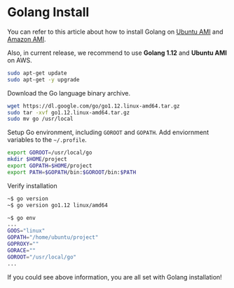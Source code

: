 # Golang Install

You can refer to this article about how to install Golang on [Ubuntu AMI](https://tecadmin.net/install-go-on-ubuntu/) and [Amazon AMI](https://hackernoon.com/deploying-a-go-application-on-aws-ec2-76390c09c2c5).

Also, in current release, we recommend to use **Golang 1.12** and **Ubuntu AMI** on AWS.

```bash
sudo apt-get update
sudo apt-get -y upgrade
```

Download the Go language binary archive.

```bash
wget https://dl.google.com/go/go1.12.linux-amd64.tar.gz
sudo tar -xvf go1.12.linux-amd64.tar.gz
sudo mv go /usr/local
```

Setup Go environment, including `GOROOT` and `GOPATH`. Add enviornment variables to the `~/.profile`.

```bash
export GOROOT=/usr/local/go
mkdir $HOME/project
export GOPATH=$HOME/project
export PATH=$GOPATH/bin:$GOROOT/bin:$PATH
```

Verify installation

```bash
~$ go version
~$ go version go1.12 linux/amd64

~$ go env
...
GOOS="linux"
GOPATH="/home/ubuntu/project"
GOPROXY=""
GORACE=""
GOROOT="/usr/local/go"
...
```

If you could see above information, you are all set with Golang installation!